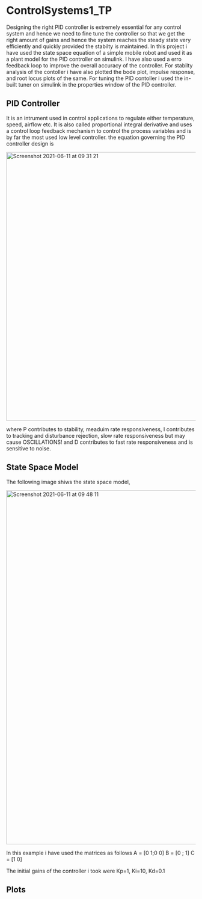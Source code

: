# ControlSystems1_TP
Designing the right PID controller is extremely essential for any control system and hence we need to fine tune the controller so that we get the right amount of gains and hence the system reaches the steady state very efficiently and quickly provided the stabilty is maintained.
In this project i have used the state space equation of a simple mobile robot and used it as a plant model for the PID controller on simulink. I have also used a erro feedback loop to improve the overall accuracy of the controller. For stabilty analysis of the contoller i have also plotted the bode plot, impulse response, and root locus plots of the same. For tuning the PID contoller i used the in-built tuner on simulink in the properties window of the PID controller. 

## PID Controller 
It is an intrument used in control applications to regulate either temperature, speed, airflow etc. It is also called proportional integral derivative and uses a control loop feedback mechanism to control the process variables and is by far the most used low level controller. the equation governing the PID controller design is 

<img width="715" alt="Screenshot 2021-06-11 at 09 31 21" src="https://user-images.githubusercontent.com/67947994/121629392-af4f9480-ca98-11eb-995f-042a2aa15b14.png">

where P contributes to stability, meaduim rate responsiveness, I contributes to tracking and disturbance rejection, slow rate responsiveness but may cause OSCILLATIONS! and D contributes to fast rate responsiveness and is sensitive to noise. 

## State Space Model 
The following image shiws the state space model,

<img width="942" alt="Screenshot 2021-06-11 at 09 48 11" src="https://user-images.githubusercontent.com/67947994/121630224-5f71cd00-ca9a-11eb-810f-f39b26e70e5c.png">

In this example i have used the matrices as follows 
A = [0 1;0 0] 
B = [0 ; 1]
C = [1 0]

The initial gains of the controller i took were 
Kp=1, Ki=10, Kd=0.1

## Plots 


